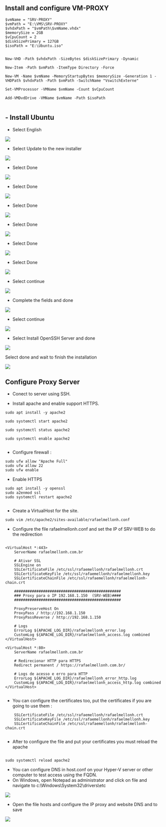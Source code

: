 ## Install and configure VM-PROXY

```
$vmName = "SRV-PROXY"
$vmPath = "E:\VMS\SRV-PROXY"
$vhdxPath = "$vmPath\$vmName.vhdx"
$memorySize = 2GB
$vCpuCount = 2
$diskSizePrimary = 127GB
$isoPath = "E:\Ubuntu.iso"


New-VHD -Path $vhdxPath -SizeBytes $diskSizePrimary -Dynamic

New-Item -Path $vmPath -ItemType Directory -Force

New-VM -Name $vmName -MemoryStartupBytes $memorySize -Generation 1 -VHDPath $vhdxPath -Path $vmPath -SwitchName "VswitchExterne"

Set-VMProcessor -VMName $vmName -Count $vCpuCount

Add-VMDvdDrive -VMName $vmName -Path $isoPath


```

## - Install Ubuntu

* Select English

![](/On-premises/img-on/install-ubuntu01.png)


* Select Update to the new installer

![](/On-premises/img-on/install-ubuntu02.png)

* Select Done

![](/On-premises/img-on/install-ubuntu03.png)

* Select Done

![](/On-premises/img-on/install-ubuntu04.png)

* Select Done

![](/On-premises/img-on/install-ubuntu05.png)

* Select Done

![](/On-premises/img-on/install-ubuntu06.png)

* Select Done

![](/On-premises/img-on/install-ubuntu07.png)

* Select Done

![](/On-premises/img-on/install-ubuntu08.png)

* Select continue

![](/On-premises/img-on/install-ubuntu09.png)

* Complete the fields and done      

![](/On-premises/img-on/install-ubuntu10.png)

* Select continue      

![](/On-premises/img-on/install-ubuntu11.png)

* Select Install OpenSSH Server and done      

![](/On-premises/img-on/install-ubuntu12.png)

 Select done and wait to finish the installation

![](/On-premises/img-on/install-ubuntu13.png)

## Configure Proxy Server

* Conect to server using SSH.

* Install apache and enable support HTTPS.

```
sudo apt install -y apache2

sudo systemctl start apache2

sudo systemctl status apache2

sudo systemctl enable apache2


```

* Configure firewall : 

```
sudo ufw allow "Apache Full"
sudo ufw allow 22
sudo ufw enable

```

* Enable HTTPS

```
sudo apt install -y openssl
sudo a2enmod ssl
sudo systemctl restart apache2


```

* Create a VirtualHost for the site.

``` 
sudo vim /etc/apache2/sites-available/rafaelmellonh.conf

```
* Configure the file rafaelmellonh.conf and set the IP of SRV-WEB to do the redirection

```

<VirtualHost *:443>
    ServerName rafaelmellonh.com.br

    # Ativar SSL
    SSLEngine on
    SSLCertificateFile /etc/ssl/rafaemellonh/rafaelmellonh.crt
    SSLCertificateKeyFile /etc/ssl/rafaemellonh/rafaelmellonh.key
    SSLCertificateChainFile /etc/ssl/rafaemellonh/rafaelmellonh-chain.crt

    ################################################
    ### Proxy para o IP 192.168.1.150  (SRV-WEB)####
    ################################################

    ProxyPreserveHost On
    ProxyPass / http://192.168.1.150
    ProxyPassReverse / http://192.168.1.150

    # Logs 
    ErrorLog ${APACHE_LOG_DIR}/rafaelmellonh_error.log
    CustomLog ${APACHE_LOG_DIR}/rafaelmellonh_access.log combined
</VirtualHost>

<VirtualHost *:80>
    ServerName rafaelmellonh.com.br

    # Redirecionar HTTP para HTTPS
    Redirect permanent / https://rafaelmellonh.com.br/

    # Logs de acesso e erro para HTTP
    ErrorLog ${APACHE_LOG_DIR}/rafaelmellonh_error_http.log
    CustomLog ${APACHE_LOG_DIR}/rafaelmellonh_access_http.log combined
</VirtualHost>


```

* You can configure the certificates too, put the certificates if you are going to use them :

```
    SSLCertificateFile /etc/ssl/rafaemellonh/rafaelmellonh.crt
    SSLCertificateKeyFile /etc/ssl/rafaemellonh/rafaelmellonh.key
    SSLCertificateChainFile /etc/ssl/rafaemellonh/rafaelmellonh-chain.crt
    
```

* After to configure the file and put your certificates you must reload the apache

```

sudo systemctl reload apache2

```

* You can configure DNS in host.conf on your Hyper-V server or other computer to test access using the FQDN.
* On Windows, open Notepad as administrator and click on file and navigate to c:\Windows\System32\drivers\etc

![](/On-premises/img-on/linux-001.png)

* Open the file hosts and configure the IP proxy and website DNS and to save

![](/On-premises/img-on/linux-002.png)